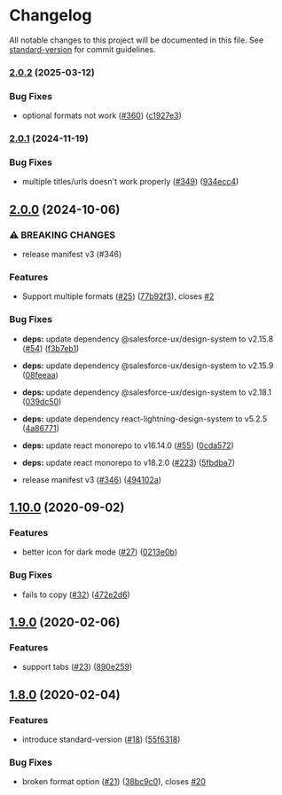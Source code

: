 # Changelog

All notable changes to this project will be documented in this file. See [standard-version](https://github.com/conventional-changelog/standard-version) for commit guidelines.

### [2.0.2](https://github.com/zaki-yama/copy-title-and-url-as-markdown/compare/v2.0.1...v2.0.2) (2025-03-12)


### Bug Fixes

* optional formats not work ([#360](https://github.com/zaki-yama/copy-title-and-url-as-markdown/issues/360)) ([c1927e3](https://github.com/zaki-yama/copy-title-and-url-as-markdown/commit/c1927e37ab1b13b8918392edf9e625a9f05895b6))

### [2.0.1](https://github.com/zaki-yama/copy-title-and-url-as-markdown/compare/v2.0.0...v2.0.1) (2024-11-19)


### Bug Fixes

* multiple titles/urls doesn't work properly ([#349](https://github.com/zaki-yama/copy-title-and-url-as-markdown/issues/349)) ([934ecc4](https://github.com/zaki-yama/copy-title-and-url-as-markdown/commit/934ecc4ad0d230984f64154232fd4bc7c61c2440))

## [2.0.0](https://github.com/zaki-yama/copy-title-and-url-as-markdown/compare/v1.10.0...v2.0.0) (2024-10-06)


### ⚠ BREAKING CHANGES

* release manifest v3 (#346)

### Features

* Support multiple formats ([#25](https://github.com/zaki-yama/copy-title-and-url-as-markdown/issues/25)) ([77b92f3](https://github.com/zaki-yama/copy-title-and-url-as-markdown/commit/77b92f36937a53049536abbf30148a5756c94cda)), closes [#2](https://github.com/zaki-yama/copy-title-and-url-as-markdown/issues/2)


### Bug Fixes

* **deps:** update dependency @salesforce-ux/design-system to v2.15.8 ([#54](https://github.com/zaki-yama/copy-title-and-url-as-markdown/issues/54)) ([f3b7eb1](https://github.com/zaki-yama/copy-title-and-url-as-markdown/commit/f3b7eb1801fe5273fde1fcb3f281bc0d95125429))
* **deps:** update dependency @salesforce-ux/design-system to v2.15.9 ([08feeaa](https://github.com/zaki-yama/copy-title-and-url-as-markdown/commit/08feeaa4ed311d2c92a8888a4bb1f7287f1e7129))
* **deps:** update dependency @salesforce-ux/design-system to v2.18.1 ([039dc50](https://github.com/zaki-yama/copy-title-and-url-as-markdown/commit/039dc50a76a95a047d9915a818c5048b68e51aea))
* **deps:** update dependency react-lightning-design-system to v5.2.5 ([4a86771](https://github.com/zaki-yama/copy-title-and-url-as-markdown/commit/4a86771cf587dc25dcba18638e3984a6de4b5e74))
* **deps:** update react monorepo to v16.14.0 ([#55](https://github.com/zaki-yama/copy-title-and-url-as-markdown/issues/55)) ([0cda572](https://github.com/zaki-yama/copy-title-and-url-as-markdown/commit/0cda572c5d551c0e0fdb2594da93a3c4d00d2121))
* **deps:** update react monorepo to v18.2.0 ([#223](https://github.com/zaki-yama/copy-title-and-url-as-markdown/issues/223)) ([5fbdba7](https://github.com/zaki-yama/copy-title-and-url-as-markdown/commit/5fbdba765d8b3499872a0adfdd5c07f6321f628f))


* release manifest v3 ([#346](https://github.com/zaki-yama/copy-title-and-url-as-markdown/issues/346)) ([494102a](https://github.com/zaki-yama/copy-title-and-url-as-markdown/commit/494102a286d37725b4720ebece4ab4da24164d41))

## [1.10.0](https://github.com/zaki-yama/copy-title-and-url-as-markdown/compare/v1.9.0...v1.10.0) (2020-09-02)


### Features

* better icon for dark mode ([#27](https://github.com/zaki-yama/copy-title-and-url-as-markdown/issues/27)) ([0213e0b](https://github.com/zaki-yama/copy-title-and-url-as-markdown/commit/0213e0b090c80da8bab5d22eb22cf2a1a79c88c1))


### Bug Fixes

* fails to copy ([#32](https://github.com/zaki-yama/copy-title-and-url-as-markdown/issues/32)) ([472e2d6](https://github.com/zaki-yama/copy-title-and-url-as-markdown/commit/472e2d6d4797fd969ce19398ec0fd8ee8b5b0275))

## [1.9.0](https://github.com/zaki-yama/copy-title-and-url-as-markdown/compare/v1.8.0...v1.9.0) (2020-02-06)


### Features

* support tabs ([#23](https://github.com/zaki-yama/copy-title-and-url-as-markdown/issues/23)) ([890e259](https://github.com/zaki-yama/copy-title-and-url-as-markdown/commit/890e259c6ad65b700ac68e2cc6eb35e2ca823dcd))

## [1.8.0](https://github.com/zaki-yama/copy-title-and-url-as-markdown/compare/v1.7.0...v1.8.0) (2020-02-04)


### Features

* introduce standard-version ([#18](https://github.com/zaki-yama/copy-title-and-url-as-markdown/issues/18)) ([55f6318](https://github.com/zaki-yama/copy-title-and-url-as-markdown/commit/55f6318afa26815094943b5d619216a4dbd8f790))


### Bug Fixes

* broken format option ([#21](https://github.com/zaki-yama/copy-title-and-url-as-markdown/issues/21)) ([38bc9c0](https://github.com/zaki-yama/copy-title-and-url-as-markdown/commit/38bc9c056fe45d51a72269d4f2ed499a08c797d9)), closes [#20](https://github.com/zaki-yama/copy-title-and-url-as-markdown/issues/20)
